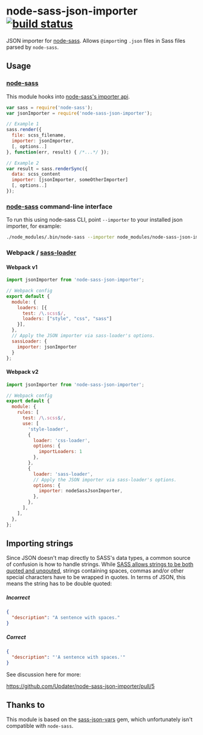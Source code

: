 # node-sass-json-importer [![build status](https://travis-ci.org/Updater/node-sass-json-importer.svg?branch=master)](https://travis-ci.org/Updater/node-sass-json-importer)
JSON importer for [node-sass](https://github.com/sass/node-sass). Allows `@import`ing `.json` files in Sass files parsed by `node-sass`.

## Usage
### [node-sass](https://github.com/sass/node-sass)
This module hooks into [node-sass's importer api](https://github.com/sass/node-sass#importer--v200---experimental).

```javascript
var sass = require('node-sass');
var jsonImporter = require('node-sass-json-importer');

// Example 1
sass.render({
  file: scss_filename,
  importer: jsonImporter,
  [, options..]
}, function(err, result) { /*...*/ });

// Example 2
var result = sass.renderSync({
  data: scss_content
  importer: [jsonImporter, someOtherImporter]
  [, options..]
});
```

### [node-sass](https://github.com/sass/node-sass) command-line interface

To run this using node-sass CLI, point `--importer` to your installed json importer, for example: 

```sh
./node_modules/.bin/node-sass --importer node_modules/node-sass-json-importer/dist/node-sass-json-importer.js --recursive ./src --output ./dist
```

### Webpack / [sass-loader](https://github.com/jtangelder/sass-loader)

#### Webpack v1

```javascript
import jsonImporter from 'node-sass-json-importer';

// Webpack config
export default {
  module: {
    loaders: [{
      test: /\.scss$/,
      loaders: ["style", "css", "sass"]
    }],
  },
  // Apply the JSON importer via sass-loader's options.
  sassLoader: {
    importer: jsonImporter
  }
};
```

#### Webpack v2

```javascript
import jsonImporter from 'node-sass-json-importer';

// Webpack config
export default {
  module: {
    rules: [
      test: /\.scss$/,
      use: [
        'style-loader',
        {
          loader: 'css-loader',
          options: {
            importLoaders: 1
          },
        },
        {
          loader: 'sass-loader',
          // Apply the JSON importer via sass-loader's options.
          options: {
            importer: nodeSassJsonImporter,
          },
        },
      ],
    ],
  },
};
```

## Importing strings
Since JSON doesn't map directly to SASS's data types, a common source of confusion is how to handle strings. While [SASS allows strings to be both quoted and unqouted](http://sass-lang.com/documentation/file.SASS_REFERENCE.html#sass-script-strings), strings containing spaces, commas and/or other special characters have to be wrapped in quotes. In terms of JSON, this means the string has to be double quoted:

##### Incorrect
```json
{
  "description": "A sentence with spaces."
}
```

##### Correct
```json
{
  "description": "'A sentence with spaces.'"
}
```

See discussion here for more:

https://github.com/Updater/node-sass-json-importer/pull/5

## Thanks to
This module is based on the [sass-json-vars](https://github.com/vigetlabs/sass-json-vars) gem, which unfortunately isn't compatible with `node-sass`.
